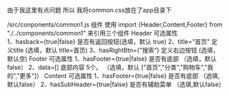 
由于我这里有点问题 所以  我将common.css放在了app目录下

/src/conponents/common1.js  组件
使用  import {Header,Content,Footer} from "./../components/common1"   来引用三个组件
Header 可选属性   
    1、hasback={true|false}  是否有返回按钮(选填，默认 true)
    2、title="首页"  定义title   (选填，默认 title=首页)
    3、hasRightBtn={”搜索“}  定义右边按钮  (选填，默认空)
Footer 可选属性
    1、hasFooter={true|false} 是否有底部  （选填，默认false）
    2、data=[]  底部内容  5个。   （选填，默认 ["首页","分类","购物车","我的","更多"]）
Content 可选属性
    1、hasFooter={true|false} 是否有底部  （选填,默认false）
    2、hasSubHeader={true|false} 是否有辅助菜单  （选填,默认false）

